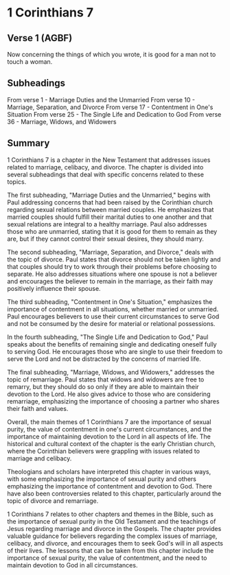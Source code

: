 # 1 Corinthians 7

## Verse 1 (AGBF)

Now concerning the things of which you wrote, it is good for a man not to touch a woman.

## Subheadings

From verse 1 - Marriage Duties and the Unmarried
From verse 10 - Marriage, Separation, and Divorce
From verse 17 - Contentment in One's Situation
From verse 25 - The Single Life and Dedication to God
From verse 36 - Marriage, Widows, and Widowers

## Summary

1 Corinthians 7 is a chapter in the New Testament that addresses issues related to marriage, celibacy, and divorce. The chapter is divided into several subheadings that deal with specific concerns related to these topics.

The first subheading, "Marriage Duties and the Unmarried," begins with Paul addressing concerns that had been raised by the Corinthian church regarding sexual relations between married couples. He emphasizes that married couples should fulfill their marital duties to one another and that sexual relations are integral to a healthy marriage. Paul also addresses those who are unmarried, stating that it is good for them to remain as they are, but if they cannot control their sexual desires, they should marry.

The second subheading, "Marriage, Separation, and Divorce," deals with the topic of divorce. Paul states that divorce should not be taken lightly and that couples should try to work through their problems before choosing to separate. He also addresses situations where one spouse is not a believer and encourages the believer to remain in the marriage, as their faith may positively influence their spouse.

The third subheading, "Contentment in One's Situation," emphasizes the importance of contentment in all situations, whether married or unmarried. Paul encourages believers to use their current circumstances to serve God and not be consumed by the desire for material or relational possessions.

In the fourth subheading, "The Single Life and Dedication to God," Paul speaks about the benefits of remaining single and dedicating oneself fully to serving God. He encourages those who are single to use their freedom to serve the Lord and not be distracted by the concerns of married life.

The final subheading, "Marriage, Widows, and Widowers," addresses the topic of remarriage. Paul states that widows and widowers are free to remarry, but they should do so only if they are able to maintain their devotion to the Lord. He also gives advice to those who are considering remarriage, emphasizing the importance of choosing a partner who shares their faith and values.

Overall, the main themes of 1 Corinthians 7 are the importance of sexual purity, the value of contentment in one's current circumstances, and the importance of maintaining devotion to the Lord in all aspects of life. The historical and cultural context of the chapter is the early Christian church, where the Corinthian believers were grappling with issues related to marriage and celibacy.

Theologians and scholars have interpreted this chapter in various ways, with some emphasizing the importance of sexual purity and others emphasizing the importance of contentment and devotion to God. There have also been controversies related to this chapter, particularly around the topic of divorce and remarriage.

1 Corinthians 7 relates to other chapters and themes in the Bible, such as the importance of sexual purity in the Old Testament and the teachings of Jesus regarding marriage and divorce in the Gospels. The chapter provides valuable guidance for believers regarding the complex issues of marriage, celibacy, and divorce, and encourages them to seek God's will in all aspects of their lives. The lessons that can be taken from this chapter include the importance of sexual purity, the value of contentment, and the need to maintain devotion to God in all circumstances.
